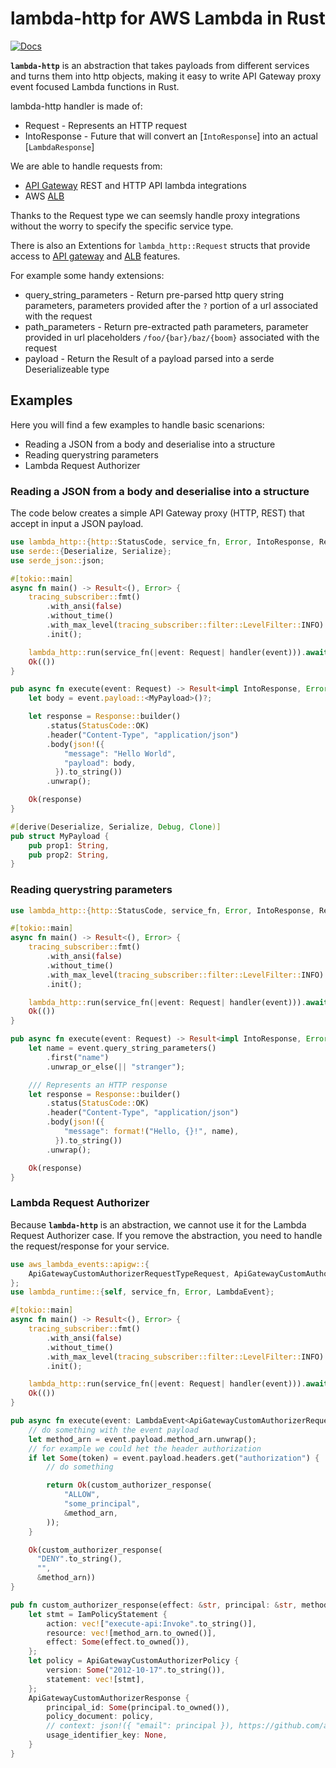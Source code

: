 # lambda-http for AWS Lambda in Rust

[![Docs](https://docs.rs/lambda_http/badge.svg)](https://docs.rs/lambda_http) 

**`lambda-http`** is an abstraction that takes payloads from different services and turns them into http objects, making it easy to write API Gateway proxy event focused Lambda functions in Rust.

lambda-http handler is made of:
* Request - Represents an HTTP request
* IntoResponse - Future that will convert an [`IntoResponse`] into an actual [`LambdaResponse`]

We are able to handle requests from:
* [API Gateway](https://docs.aws.amazon.com/apigateway/latest/developerguide/welcome.html) REST and HTTP API lambda integrations
* AWS [ALB](https://docs.aws.amazon.com/elasticloadbalancing/latest/application/introduction.html)

Thanks to the Request type we can seemsly handle proxy integrations without the worry to specify the specific service type.

There is also an Extentions for `lambda_http::Request` structs that provide access to [API gateway](https://docs.aws.amazon.com/apigateway/latest/developerguide/set-up-lambda-proxy-integrations.html#api-gateway-simple-proxy-for-lambda-input-format) and [ALB](https://docs.aws.amazon.com/elasticloadbalancing/latest/application/lambda-functions.html) features.

For example some handy extensions:

* query_string_parameters - Return pre-parsed http query string parameters, parameters provided after the `?` portion of a url associated with the request
* path_parameters - Return pre-extracted path parameters, parameter provided in url placeholders `/foo/{bar}/baz/{boom}` associated with the request
* payload - Return the Result of a payload parsed into a serde Deserializeable type

## Examples

Here you will find a few examples to handle basic scenarions:

* Reading a JSON from a body and deserialise into a structure
* Reading querystring parameters
* Lambda Request Authorizer

### Reading a JSON from a body and deserialise into a structure

The code below creates a simple API Gateway proxy (HTTP, REST) that accept in input a JSON payload.

```rust
use lambda_http::{http::StatusCode, service_fn, Error, IntoResponse, Request};
use serde::{Deserialize, Serialize};
use serde_json::json;

#[tokio::main]
async fn main() -> Result<(), Error> {
    tracing_subscriber::fmt()
        .with_ansi(false)
        .without_time()
        .with_max_level(tracing_subscriber::filter::LevelFilter::INFO)
        .init();

    lambda_http::run(service_fn(|event: Request| handler(event))).await?;
    Ok(())
}

pub async fn execute(event: Request) -> Result<impl IntoResponse, Error> {
    let body = event.payload::<MyPayload>()?;

    let response = Response::builder()
        .status(StatusCode::OK)
        .header("Content-Type", "application/json")
        .body(json!({
            "message": "Hello World",
            "payload": body, 
          }).to_string())
        .unwrap();

    Ok(response)
}

#[derive(Deserialize, Serialize, Debug, Clone)]
pub struct MyPayload {
    pub prop1: String,
    pub prop2: String,
}
```

### Reading querystring parameters

```rust
use lambda_http::{http::StatusCode, service_fn, Error, IntoResponse, Request, RequestExt};

#[tokio::main]
async fn main() -> Result<(), Error> {
    tracing_subscriber::fmt()
        .with_ansi(false)
        .without_time()
        .with_max_level(tracing_subscriber::filter::LevelFilter::INFO)
        .init();

    lambda_http::run(service_fn(|event: Request| handler(event))).await?;
    Ok(())
}

pub async fn execute(event: Request) -> Result<impl IntoResponse, Error> {
    let name = event.query_string_parameters()
        .first("name")
        .unwrap_or_else(|| "stranger");

    /// Represents an HTTP response
    let response = Response::builder()
        .status(StatusCode::OK)
        .header("Content-Type", "application/json")
        .body(json!({
            "message": format!("Hello, {}!", name),
          }).to_string())
        .unwrap();

    Ok(response)
}
```

### Lambda Request Authorizer

Because **`lambda-http`** is an abstraction, we cannot use it for the Lambda Request Authorizer case.
If you remove the abstraction, you need to handle the request/response for your service.


```rust
use aws_lambda_events::apigw::{
    ApiGatewayCustomAuthorizerRequestTypeRequest, ApiGatewayCustomAuthorizerResponse,
};
use lambda_runtime::{self, service_fn, Error, LambdaEvent};

#[tokio::main]
async fn main() -> Result<(), Error> {
    tracing_subscriber::fmt()
        .with_ansi(false)
        .without_time()
        .with_max_level(tracing_subscriber::filter::LevelFilter::INFO)
        .init();

    lambda_http::run(service_fn(|event: Request| handler(event))).await?;
    Ok(())
}

pub async fn execute(event: LambdaEvent<ApiGatewayCustomAuthorizerRequestTypeRequest>) -> Result<ApiGatewayCustomAuthorizerResponse, Error> {
    // do something with the event payload
    let method_arn = event.payload.method_arn.unwrap();
    // for example we could het the header authorization
    if let Some(token) = event.payload.headers.get("authorization") {
        // do something

        return Ok(custom_authorizer_response(
            "ALLOW",
            "some_principal",
            &method_arn,
        ));
    }

    Ok(custom_authorizer_response(
      "DENY".to_string(), 
      "", 
      &method_arn))
}

pub fn custom_authorizer_response(effect: &str, principal: &str, method_arn: &str) -> ApiGatewayCustomAuthorizerResponse {
    let stmt = IamPolicyStatement {
        action: vec!["execute-api:Invoke".to_string()],
        resource: vec![method_arn.to_owned()],
        effect: Some(effect.to_owned()),
    };
    let policy = ApiGatewayCustomAuthorizerPolicy {
        version: Some("2012-10-17".to_string()),
        statement: vec![stmt],
    };
    ApiGatewayCustomAuthorizerResponse {
        principal_id: Some(principal.to_owned()),
        policy_document: policy,
        // context: json!({ "email": principal }), https://github.com/awslabs/aws-lambda-rust-runtime/discussions/548
        usage_identifier_key: None,
    }
}
```